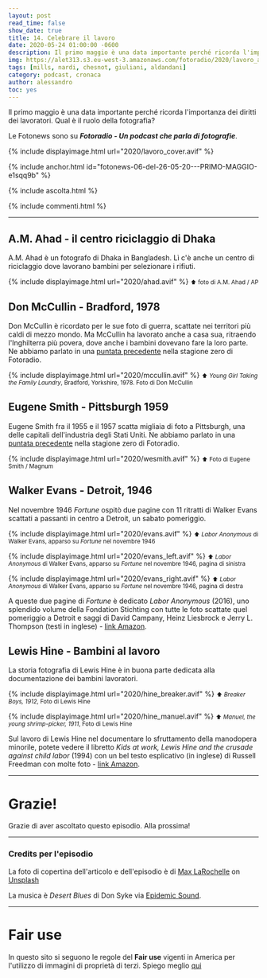 ```yaml
---
layout: post
read_time: false
show_date: true
title: 14. Celebrare il lavoro
date: 2020-05-24 01:00:00 -0600
description: Il primo maggio è una data importante perché ricorda l'importanza dei diritti dei lavoratori. Qual è il ruolo della fotografia?
img: https://alet313.s3.eu-west-3.amazonaws.com/fotoradio/2020/lavoro_article.avif
tags: [mills, nardi, chesnot, giuliani, aldandani]
category: podcast, cronaca
author: alessandro
toc: yes
---
```



Il primo maggio è una data importante perché ricorda l'importanza dei diritti dei lavoratori. Qual è il ruolo della fotografia?
<!--more-->

Le Fotonews sono su **_Fotoradio - Un podcast che parla di fotografie_**.

{% include displayimage.html url="2020/lavoro_cover.avif" %}

{% include anchor.html id="fotonews-06-del-26-05-20---PRIMO-MAGGIO-e1sqq9b" %}

{% include ascolta.html %}

{% include commenti.html %}

- - -


## A.M. Ahad - il centro riciclaggio di Dhaka

A.M. Ahad è un fotografo di Dhaka in Bangladesh. Lì c'è anche un centro di riciclaggio dove lavorano bambini per selezionare i rifiuti.

{% include displayimage.html url="2020/ahad.avif" %}
<small>⬆︎ foto di A.M. Ahad / AP</small>


## Don McCullin - Bradford, 1978

Don McCullin è ricordato per le sue foto di guerra, scattate nei territori più caldi di mezzo mondo. Ma McCullin ha lavorato anche a casa sua, ritraendo l'Inghilterra più povera, dove anche i bambini dovevano fare la loro parte.
Ne abbiamo parlato in una [puntata precedente](#) nella stagione zero di Fotoradio.

{% include displayimage.html url="2020/mccullin.avif" %}
<small>⬆︎ _Young Girl Taking the Family Laundry_, Bradford, Yorkshire, 1978. Foto di Don McCullin</small>


## Eugene Smith - Pittsburgh 1959

Eugene Smith fra il 1955 e il 1957 scatta migliaia di foto a Pittsburgh, una delle capitali dell'industria degli Stati Uniti.
Ne abbiamo parlato in una [puntata precedente](#) nella stagione zero di Fotoradio.

{% include displayimage.html url="2020/wesmith.avif" %}
<small>⬆︎ Foto di Eugene Smith / Magnum</small>


## Walker Evans - Detroit, 1946

Nel novembre 1946 _Fortune_ ospitò due pagine con 11 ritratti di Walker Evans scattati a passanti in centro a Detroit, un sabato pomeriggio.

{% include displayimage.html url="2020/evans.avif" %}
<small>⬆︎ _Labor Anonymous_ di Walker Evans, apparso su _Fortune_ nel novembre 1946</small>

{% include displayimage.html url="2020/evans_left.avif" %}
<small>⬆︎ _Labor Anonymous_ di Walker Evans, apparso su _Fortune_ nel novembre 1946, pagina di sinistra</small>

{% include displayimage.html url="2020/evans_right.avif" %}
<small>⬆︎ _Labor Anonymous_ di Walker Evans, apparso su _Fortune_ nel novembre 1946, pagina di destra</small>

A queste due pagine di _Fortune_ è dedicato _Labor Anonymous_ (2016), uno splendido volume della Fondation Stichting con tutte le foto scattate quel pomeriggio a Detroit e saggi di David Campany, Heinz Liesbrock e Jerry L. Thompson (testi in inglese) - [link Amazon](https://amzn.to/36oC1m3).

## Lewis Hine - Bambini al lavoro

La storia fotografia di Lewis Hine è in buona parte dedicata alla documentazione dei bambini lavoratori.

{% include displayimage.html url="2020/hine_breaker.avif" %}
<small>⬆︎ _Breaker Boys, 1912_, Foto di Lewis Hine</small>

{% include displayimage.html url="2020/hine_manuel.avif" %}
<small>⬆︎ _Manuel, the young shrimp-picker, 1911_, Foto di Lewis Hine</small>

Sul lavoro di Lewis Hine nel documentare lo sfruttamento della manodopera minorile, potete vedere il libretto _Kids at work, Lewis Hine and the crusade against child labor_ (1994) con un bel testo esplicativo (in inglese) di Russell Freedman con molte foto - [link Amazon](https://amzn.to/2zfG2Nz).

- - -

# Grazie!

Grazie di aver ascoltato questo episodio. Alla prossima!


- - -

### Credits per l'episodio

La foto di copertina dell'articolo e dell'episodio è di [Max LaRochelle](https://unsplash.com/@maxlarochelle?utm_source=unsplash&utm_medium=referral&utm_content=creditCopyText)  on  [Unsplash](https://unsplash.com/s/photos/industry?utm_source=unsplash&utm_medium=referral&utm_content=creditCopyText)

La musica è _Desert Blues_ di Don Syke via [Epidemic Sound](https://www.epidemicsound.com/artists/don-syke).


- - -

# Fair use

In questo sito si seguono le regole del **Fair use** vigenti in America per l'utilizzo di immagini di proprietà di terzi. Spiego meglio [qui](../../fair_use.html)
